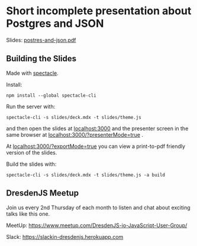 # Short incomplete presentation about Postgres and JSON

Slides: [postres-and-json.pdf](./postgres-and-json.pdf)

## Building the Slides

Made with [spectacle](https://github.com/FormidableLabs/spectacle).

Install:

```
npm install --global spectacle-cli
```

Run the server with:

```
spectacle-cli -s slides/deck.mdx -t slides/theme.js
```

and then open the slides at
[localhost:3000](http://localhost:3000)
and the presenter screen in the same browser at
[localhost:3000/?presenterMode=true](http://localhost:3000/?presenterMode=true)
.

At
[localhost:3000/?exportMode=true](http://localhost:3000/?exportMode=true)
you can view a print-to-pdf friendly version of the slides.

Build the slides with:

```
spectacle-cli -s slides/deck.mdx -t slides/theme.js -a build
```

## DresdenJS Meetup

Join us every 2nd Thursday of each month to listen and chat about exciting talks like this one.

MeetUp: https://www.meetup.com/DresdenJS-io-JavaScript-User-Group/

Slack: https://slackin-dresdenjs.herokuapp.com
